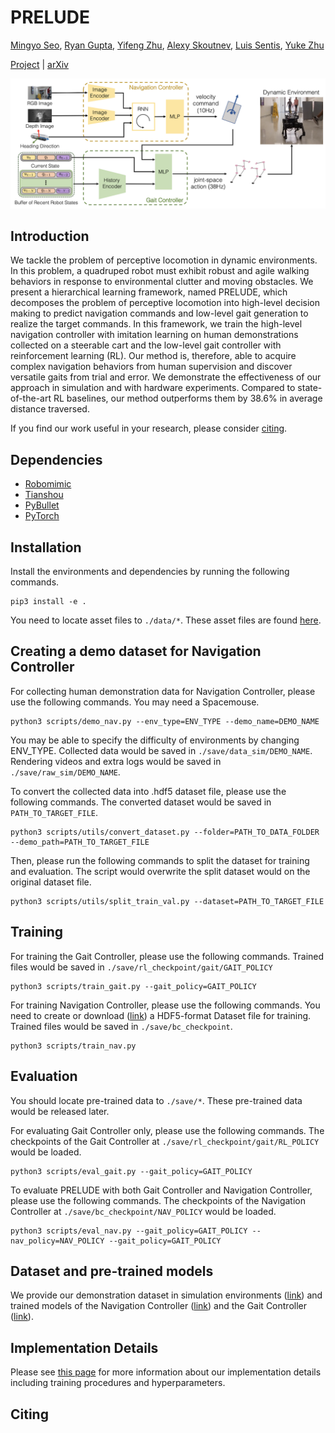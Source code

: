 # PRELUDE
[Mingyo Seo](https://mingyoseo.com/), [Ryan Gupta](), [Yifeng Zhu](https://www.cs.utexas.edu/~yifengz), [Alexy Skoutnev](https://alexyskoutnev.github.io/alexyskoutnev-github.io/index.html), [Luis Sentis](https://sites.google.com/view/lsentis), [Yuke Zhu](https://www.cs.utexas.edu/~yukez/)

[Project](https://ut-austin-rpl.github.io/PRELUDE) | [arXiv]()

![intro](pipeline.png)

## Introduction
We tackle the problem of perceptive locomotion in dynamic environments. In this problem, a quadruped robot must exhibit robust and agile walking behaviors in response to environmental clutter and moving obstacles. We present a hierarchical learning framework, named PRELUDE, which decomposes the problem of perceptive locomotion into high-level decision making to predict navigation commands and low-level gait generation to realize the target commands. In this framework, we train the high-level navigation controller with imitation learning on human demonstrations collected on a steerable cart and the low-level gait controller with reinforcement learning (RL). Our method is, therefore, able to acquire complex navigation behaviors from human supervision and discover versatile gaits from trial and error. We demonstrate the effectiveness of our approach in simulation and with hardware experiments. Compared to state-of-the-art RL baselines, our method outperforms them by 38.6% in average distance traversed.

If you find our work useful in your research, please consider [citing](#citing).

## Dependencies
- [Robomimic](https://github.com/ARISE-Initiative/robomimic/)
- [Tianshou](https://github.com/thu-ml/tianshou/)
- [PyBullet](https://github.com/bulletphysics/bullet3/)
- [PyTorch](https://github.com/pytorch/pytorch)

## Installation
Install the environments and dependencies by running the following commands.
```
pip3 install -e .
```
You need to locate asset files to `./data/*`. These asset files are found [here](https://utexas.box.com/s/oa5c39blv9ma4h4lkdkv84n5zj3mxcg5).

## Creating a demo dataset for Navigation Controller

For collecting human demonstration data for Navigation Controller, please use the following commands. You may need a Spacemouse.
```
python3 scripts/demo_nav.py --env_type=ENV_TYPE --demo_name=DEMO_NAME
```
You may be able to specify the difficulty of environments by changing ENV_TYPE. Collected data would be saved in `./save/data_sim/DEMO_NAME`. Rendering videos and extra logs would be saved in `./save/raw_sim/DEMO_NAME`.

To convert the collected data into .hdf5 dataset file, please use the following commands. The converted dataset would be saved in `PATH_TO_TARGET_FILE`. 
```
python3 scripts/utils/convert_dataset.py --folder=PATH_TO_DATA_FOLDER --demo_path=PATH_TO_TARGET_FILE
```
Then, please run the following commands to split the dataset for training and evaluation. The script would overwrite the split dataset would on the original dataset file.
```
python3 scripts/utils/split_train_val.py --dataset=PATH_TO_TARGET_FILE
```

## Training
For training the Gait Controller, please use the following commands. Trained files would be saved in `./save/rl_checkpoint/gait/GAIT_POLICY`
```
python3 scripts/train_gait.py --gait_policy=GAIT_POLICY
```

For training Navigation Controller, please use the following commands. You need to create or download ([link](https://utexas.box.com/s/vuneto210i5o5c8vi09cxt49dta2may3)) a HDF5-format Dataset file for training. Trained files would be saved in `./save/bc_checkpoint`.
```
python3 scripts/train_nav.py
```

## Evaluation
You should locate pre-trained data to `./save/*`. These pre-trained data would be released later.

For evaluating Gait Controller only, please use the following commands. The checkpoints of the Gait Controller at `./save/rl_checkpoint/gait/RL_POLICY` would be loaded.
```
python3 scripts/eval_gait.py --gait_policy=GAIT_POLICY
```

To evaluate PRELUDE with both Gait Controller and Navigation Controller, please use the following commands. The checkpoints of the Navigation Controller at `./save/bc_checkpoint/NAV_POLICY` would be loaded.
```
python3 scripts/eval_nav.py --gait_policy=GAIT_POLICY --nav_policy=NAV_POLICY --gait_policy=GAIT_POLICY
```


## Dataset and pre-trained models
We provide our demonstration dataset in simulation environments ([link](https://utexas.box.com/s/vuneto210i5o5c8vi09cxt49dta2may3)) and trained models of the Navigation Controller ([link](https://utexas.box.com/s/l6n5unyswuol4gxwam552u1jkogbaakq)) and the Gait Controller ([link](https://utexas.box.com/s/uv41n7550t1ao7wv0io0er2s8r2ivu2x)).


## Implementation Details
Please see [this page](implementation.md) for more information about our implementation details including training procedures and hyperparameters.

## Citing
```
```
